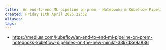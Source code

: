 ```yaml
---
title:  An end-to-end ML pipeline on-prem - Notebooks & Kubeflow Pipelines on the new MiniKF
created: Friday 11th April 2025 22:32
aliases: 
tags: 
---
```

- https://medium.com/kubeflow/an-end-to-end-ml-pipeline-on-prem-notebooks-kubeflow-pipelines-on-the-new-minikf-33b7d8e9a836

